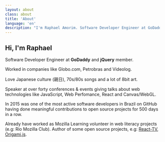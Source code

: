 ```yaml
---
layout: about
class: about
title: 'About'
language: 'en'
description: "I'm Raphael Amorim. Software Developer Engineer at GoDaddy. Also I'm a young (22 years) which loves Japanese culture (親日), 70s/80s songs and a lot of 8bit art."
---
```


## Hi, I'm Raphael

Software Developer Engineer at **GoDaddy** and **jQuery** member.

Worked in companies like Globo.com, Petrobras and Videolog.

Love Japanese culture (親日), 70s/80s songs and a lot of 8bit art.

Speaker at over forty conferences & events giving talks about web technologies like JavaScript, Web Perfomance, React and Canvas/WebGL.

In 2015 was one of the most active software developers in Brazil on GitHub having done meaningful contributions to open source projects for 500 days in a row.

Already have worked as Mozilla Learning volunteer in web literacy projects (e.g: Rio Mozilla Club). Author of some open source projects, e.g: [React-TV](https://github.com/react-tv/react-tv), [Origami.js](https://origamijs.com).
